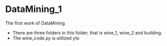 # DataMining_1
The first work of DataMining.
+ There are three folders in this folder, that is wine_1, wine_2 and building.
+ The wine_code.py is utilized yto 
